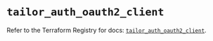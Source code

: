 # `tailor_auth_oauth2_client`

Refer to the Terraform Registry for docs: [`tailor_auth_oauth2_client`](https://registry.terraform.io/providers/tailor-platform/tailor/0.0.9/docs/resources/auth_oauth2_client).
